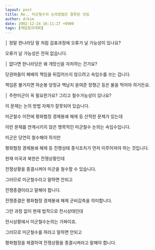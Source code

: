 ```yaml
---
layout: post
title: Re.. 미군철수의 논의방법은 잘못된 것임
author: drkim
date: 2002-12-24 16:11:27 +0900
tags: [깨달음의대화]
---
```

│ 정말 한나라당 말 처럼 검표과정에 오류가 날 가능성이 있나요?
  
오류가 날 가능성은 전혀 없습니다.
  

  
│ 없다면 한나라당은 왜 개망신을 자처하는 건가요?
  
당권파들이 패배의 책임을 뒤집어쓰지 않으려고 속임수를 쓰는 겁니다.
  
책임론 불거지면 하순봉 양정규 백남치 윤여준 정형근 등은 물을 먹어야 하거든요.
  

  
│ 주한미군이 꼭 필요한가요? 그리고 철수가능성이 있나요?
  

  
이 문제는 논의 방법 자체가 잘못되어 있습니다.
  
미군철수 이전에 평화협정 경제봉쇄 해제 등 산적한 문제가 있는데
  
이런 문제를 연계시키지 않은 맹목적인 미군철수 논의는 속임수입니다.
  
미군은 당연히 철수해야 하지만
  
평화협정 경제봉쇄 해제 등 전쟁상태 종식조치가 먼저 이루어져야 하는 것입니다.
  
현재 미국과 북한은 전쟁상황인데
  
전쟁상황을 종결시켜야 미군을 철수할 수 있습니다.
  

  
그러므로 미군철수라고 말하면 안되고
  
전쟁종결이라고 말해야 합니다.
  

  
전쟁종결은 평화협정 경제봉쇄 해제 군비감축을 의미합니다.
  
그런 과정 없이 현재 법적으로 전시상태인데
  
전시상황에서 미군철수논의는 가짜이죠.
  

  
그러므로 미군철수를 하라고 말하면 안되고
  
평화협정을 체결하여 전쟁상황을 종결시켜라고 말해야 합니다.